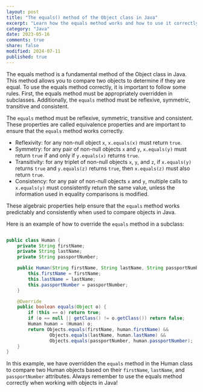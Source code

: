 ```yaml
---
layout: post
title: "The equals() method of the Object class in Java"
excerpt: "Learn how the equals method works and how to use it correctly"
category: "Java"
date: 2023-05-16
comments: true
share: false
modified: 2024-07-11
published: true
---
```

The equals method is a fundamental method of the Object class in Java. This method allows you to compare two objects to determine if they are equal.
To use the equals method correctly, it is important to follow some rules. First, the equals method must be appropriately overridden in subclasses. Additionally, the `equals` method must be reflexive, symmetric, transitive and consistent.

The `equals` method must be reflexive, symmetric, transitive and consistent. These properties are called equivalence properties and are important to ensure that the `equals` method works correctly.

- Reflexivity: for any non-null object `x`, `x.equals(x)` must return `true`.
- Symmetry: for any pair of non-null objects `x` and `y`, `x.equals(y)` must return `true` if and only if `y.equals(x)` returns `true`.
- Transitivity: for any triplet of non-null objects `x`, `y`, and `z`, if `x.equals(y)` returns `true` and `y.equals(z)` returns `true`, then `x.equals(z)` must also return `true`.
- Consistency: for any pair of non-null objects `x` and `y`, multiple calls to `x.equals(y)` must consistently return the same value, unless the information used in equality comparisons is modified.

These algebraic properties help ensure that the `equals` method works predictably and consistently when used to compare objects in Java.

Here is an example of how to override the `equals` method in a subclass:

```java

public class Human {
    private String firstName;
    private String lastName;
    private String passportNumber;

    public Human(String firstName, String lastName, String passportNumber) {
        this.firstName = firstName;
        this.lastName = lastName;
        this.passportNumber = passportNumber;
    }

    @Override
    public boolean equals(Object o) {
        if (this == o) return true;
        if (o == null || getClass() != o.getClass()) return false;
        Human human = (Human) o;
        return Objects.equals(firstName, human.firstName) &&
                Objects.equals(lastName, human.lastName) &&
                Objects.equals(passportNumber, human.passportNumber);
    }
}

```

In this example, we have overridden the `equals` method in the Human class to compare two Human objects based on their `firstName`, `lastName`, and `passportNumber` attributes.
Always remember to use the equals method correctly when working with objects in Java!

 